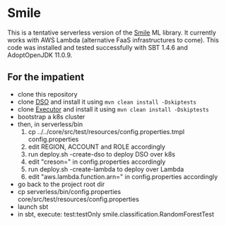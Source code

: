 Smile
=====

This is a tentative serverless version of the [Smile](http://haifengl.github.io/smile/) ML library.
It currently works with AWS Lambda (alternative FaaS infrastructures to come).
This code was installed and tested successfully with SBT 1.4.6 and AdoptOpenJDK 11.0.9.

## For the impatient
- clone this repository
- clone [DSO](https://github.com/crucial-project/dso) and install it using `mvn clean install -Dskiptests`
- clone [Executor](https://github.com/crucial-project/executor) and install it using `mvn clean install -Dskiptests`
- bootstrap a k8s cluster 
- then, in serverless/bin
  1. cp ../../core/src/test/resources/config.properties.tmpl config.properties
  2. edit REGION, ACCOUNT and ROLE accordingly
  3. run deploy.sh -create-dso to deploy DSO over k8s
  4. edit "creson=" in config.properties accordingly
  6. run deploy.sh -create-lambda to deploy over Lambda
  7. edit "aws.lambda.function.arn=" in config.properties accordingly
- go back to the project root dir 
- cp serverless/bin/config.properties core/src/test/resources/config.properties
- launch sbt
- in sbt, execute: test:testOnly smile.classification.RandomForestTest
